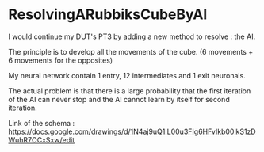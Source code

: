 # ResolvingARubbiksCubeByAI

I would continue my DUT's PT3 by adding a new method to resolve : the AI.

The principle is to develop all the movements of the cube. (6 movements + 6 movements for the opposites)

My neural network contain 1 entry, 12 intermediates and 1 exit neuronals.

The actual problem is that there is a large probability that the first iteration of the AI can never stop and the AI cannot learn by itself for second iteration.

Link of the schema : https://docs.google.com/drawings/d/1N4aj9uQ1IL00u3FIg6HFvIkb00lkS1zDWuhR7OCxSxw/edit
